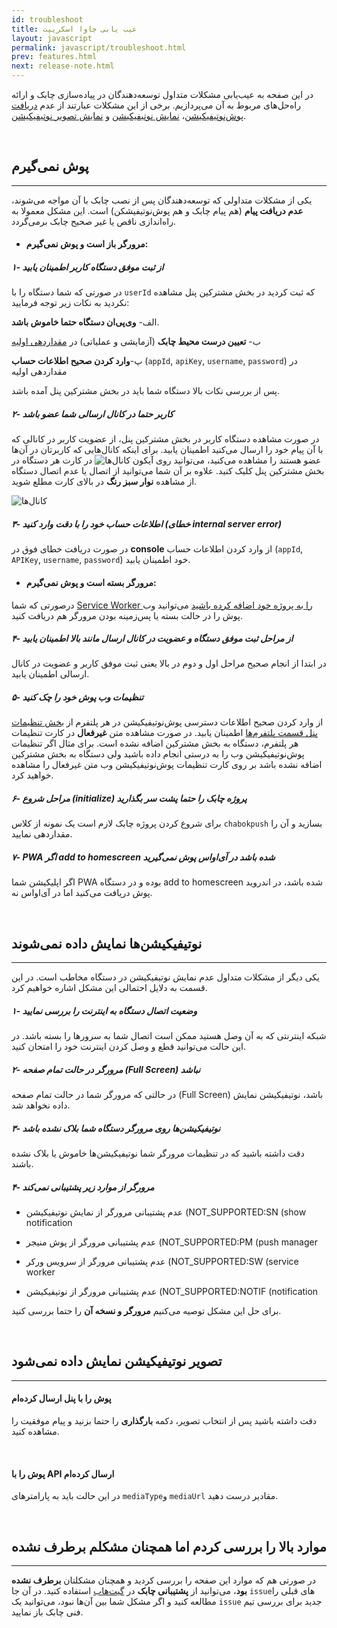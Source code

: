 ```yaml
---
id: troubleshoot
title: عیب یابی جاوا اسکریپت
layout: javascript
permalink: javascript/troubleshoot.html
prev: features.html
next: release-note.html
---
```


در این صفحه به عیب‌یابی مشکلات متداول توسعه‌دهندگان در پیاده‌سازی چابک و ارائه راه‌‌حل‌های مربوط به آن می‌پردازیم. برخی از این مشکلات عبارتند از عدم [دریافت پوش‌نوتیفیکیشن](/javascript/troubleshoot.html#پوش-نمیگیرم)، [نمایش نوتیفیکیشن](/javascript/troubleshoot.html#نوتیفیکیشنها-نمایش-داده-نمیشوند) و [نمایش تصویر نوتیفیکیشن](#تصویر-نوتیفیکیشن-نمایش-داده-نمیشود).

<Br>

## پوش نمی‌گیرم
---

یکی از مشکلات متداولی که توسعه‌دهندگان پس از نصب چابک با آن مواجه می‌شوند،‌ **عدم دریافت پیام** (هم پیام چابک و هم پوش‌نوتیفیشکن) است. این مشکل معمولا به راه‌اندازی ناقص یا غیر صحیح چابک برمی‌گردد.

- #### مرورگر باز است و پوش نمی‌گیرم:

##### ۱- از ثبت موفق دستگاه کاربر اطمینان یابید

در صورتی که شما دستگاه را با `userId` که ثبت کردید در بخش مشترکین پنل مشاهده نکردید به نکات زیر توجه فرمایید:

الف- **وی‌پی‌ان دستگاه حتما خاموش باشد**.

ب- **تعیین درست محیط چابک** (آزمایشی و عملیاتی) در [مقداردهی اولیه](/javascript/sdk-setup.html#۲--مقداردهی-اولیه-initialize)

پ-**وارد کردن صحیح اطلاعات حساب** (`appId`, `apiKey`, `username`, `password`) در مقداردهی اولیه


پس از بررسی نکات بالا دستگاه شما باید در بخش مشترکین پنل آمده باشد. 

##### ۲- کاربر حتما در کانال ارسالی شما عضو باشد

در صورت مشاهده دستگاه کاربر در بخش مشترکین پنل، از عضویت کاربر در کانالی که با آن پیام خود را ارسال می‌کنید اطمینان یابید. برای اینکه کانال‌هایی که کاربرتان در آن‌ها عضو هستند را مشاهده می‌کنید، می‌توانید روی آیکون ![کانال‌ها](http://uupload.ir/files/24jn_channels.png) در کارت هر دستگاه در بخش مشترکین پنل کلیک کنید. علاوه بر آن شما می‌توانید از اتصال یا عدم اتصال دستگاه از مشاهده **نوار سبز رنگ** در بالای کارت مطلع شوید.

![کانال‌ها](http://uupload.ir/files/avly_test.png
)

##### ۳- اطلاعات حساب خود را با دقت وارد کنید (خطای internal server error)

در صورت دریافت خطای فوق در **console** از وارد کردن اطلاعات حساب (`appId`, `APIKey`, `username`, `password`) خود اطمینان یابید.

- #### مرورگر بسته است و پوش نمی‌گیرم: 

درصورتی که شما [Service Worker را به پروژه خود اضافه کرده باشید](/javascript/sdk-setup.html#افزودن-service-worker) می‌توانید وب پوش را در حالت بسته یا پس‌زمینه بودن مرورگر هم دریافت کنید. 

##### ۴- از مراحل ثبت موفق دستگاه و عضویت در کانال ارسال مانند بالا اطمینان یابید

در ابتدا از انجام صحیح مراحل اول و دوم در بالا یعنی ثبت موفق کاربر و عضویت در کانال ارسالی اطمینان یابید.

##### ۵- تنظیمات وب‌ پوش خود را چک کنید

از وارد کردن صحیح اطلاعات دسترسی پوش‌نوتیفیکیشن در هر پلتفرم از [بخش تنظیمات پنل قسمت پلتفرم‌ها](https://doc.chabokpush.com/panel/settings.html#%D9%BE%D9%84%D8%AA%D9%81%D8%B1%D9%85%D9%87%D8%A7) اطمینان یابید.
در صورت مشاهده متن **غیرفعال** در کارت تنظیمات هر پلتفرم، دستگاه به بخش مشترکین اضافه نشده است. برای مثال اگر تنظیمات پوش‌نوتیفیکیشن وب را به درستی انجام داده باشید ولی دستگاه به بخش مشترکین اضافه نشده باشد بر روی کارت تنظیمات پوش‌نوتیفیکیشن وب متن غیرفعال را مشاهده خواهید کرد.

##### ۶- مراحل شروع (initialize) پروژه چابک را حتما پشت سر بگذارید

برای شروع کردن پروژه چابک لازم است یک نمونه از کلاس `chabokpush` بسازید و آن را مقداردهی نمایید. 

##### ۷- PWA اگر add to homescreen شده باشد در آی‌اواس پوش نمی‌گیرید

اگر اپلیکیشن شما PWA بوده و در دستگاه add to homescreen شده باشد، در اندروید پوش دریافت می‌کنید اما در آی‌اواس نه.


<Br>

## نوتیفیکیشن‌ها نمایش داده نمی‌شوند
---

یکی دیگر از مشکلات متداول عدم نمایش نوتیفیکیشن در دستگاه مخاطب است. در این قسمت به دلایل احتمالی این مشکل اشاره‌ خواهیم کرد.

##### ۱- وضعیت اتصال دستگاه به اینترنت را بررسی نمایید

شبکه اینترنتی که به آن وصل هستید ممکن است اتصال شما به سرورها را بسته باشد. در این حالت می‌توانید قطع و وصل کردن اینترنت خود را امتحان کنید.

##### ۲- مرورگر در حالت تمام صفحه (Full Screen) نباشد

در حالتی که مرورگر شما در حالت تمام صفحه (Full Screen) باشد، نوتیفیکیشن نمایش داده نخواهد شد.

##### ۳- نوتیفیکیشن‌ها روی مرورگر دستگاه شما بلاک نشده باشد

دقت داشته باشید که در تنظیمات مرورگر شما نوتیفیکیشن‌ها خاموش یا بلاک نشده باشند.

##### ۴- مرورگر از موارد زیر پشتیبانی نمی‌کند

- عدم پشتیبانی مرورگر از نمایش نوتیفیکیشن (NOT_SUPPORTED:SN (show notification 

- عدم پشتیبانی مرورگر از پوش منیجر (NOT_SUPPORTED:PM (push manager 

- عدم پشتیبانی مرورگر از سرویس ورکر (NOT_SUPPORTED:SW (service worker 

- عدم پشتیبانی مرورگر از نوتیفیکیشن (NOT_SUPPORTED:NOTIF (notification 

برای حل این مشکل توصیه می‌کنیم **مرورگر و نسخه آن** را حتما بررسی کنید.

<Br>
  
## تصویر نوتیفیکیشن نمایش داده نمی‌شود
---

#### پوش را با پنل ارسال کرده‌ام

دقت داشته باشید پس از انتخاب تصویر، دکمه **بارگذاری** را حتما بزنید و پیام موفقیت را مشاهده کنید.

<br>

#### پوش را با API ارسال کرده‌ام

در این حالت باید به پارامترهای `mediaType`و `mediaUrl` مقادیر درست دهید.


<br>

## موارد بالا را بررسی کردم اما همچنان مشکلم برطرف نشده
---

در صورتی هم که موارد این صفحه را بررسی کردید و همچنان مشکلتان **برطرف نشده بود**، می‌توانید از **پشتیبانی چابک** در [گیت‌هاب](https://github.com/chabok-io/chabok-client-js/issues) استفاده کنید. در آن جا `issue`های قبلی را مطالعه کنید و اگر مشکل شما بین آن‌ها نبود، می‌توانید یک `issue` جدید برای بررسی تیم فنی چابک باز نمایید.
